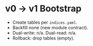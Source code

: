 # v0 → v1 Bootstrap
- Create tables per `indices.yaml`.
- Backfill none (new module contract).
- Dual-write: n/a. Dual-read: n/a.
- Rollback: drop tables (empty).
